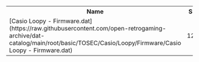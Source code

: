<table>
<tr><th>Name</th><th>Size</th></tr>
<tr><td>
[Casio Loopy - Firmware.dat](https://raw.githubusercontent.com/open-retrogaming-archive/dat-catalog/main/root/basic/TOSEC/Casio/Loopy/Firmware/Casio Loopy - Firmware.dat)
</td><td>1227</td></tr>
</table>
